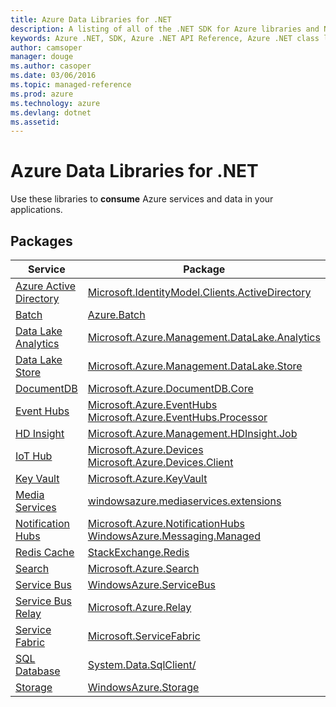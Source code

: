 ```yaml
---
title: Azure Data Libraries for .NET 
description: A listing of all of the .NET SDK for Azure libraries and NuGet packages.
keywords: Azure .NET, SDK, Azure .NET API Reference, Azure .NET class library
author: camsoper
manager: douge
ms.author: casoper
ms.date: 03/06/2016
ms.topic: managed-reference
ms.prod: azure
ms.technology: azure
ms.devlang: dotnet
ms.assetid: 
---
```


# Azure Data Libraries for .NET

Use these libraries to **consume** Azure services and data in your applications.

## Packages

Service | Package | dsfsadf
--------|---------------------------|-------------------------
[Azure Active Directory](/azure/active-directory) | [Microsoft.IdentityModel.Clients.ActiveDirectory](https://www.nuget.org/packages/Microsoft.IdentityModel.Clients.ActiveDirectory)  
[Batch](/azure/batch/) | [Azure.Batch](https://www.nuget.org/packages/Azure.Batch) 
[Data Lake Analytics](/azure/data-lake-analytics/) | [Microsoft.Azure.Management.DataLake.Analytics](http://www.nuget.org/packages/Microsoft.Azure.Management.DataLake.Analytics)
[Data Lake Store](/azure/data-lake-store/) | [Microsoft.Azure.Management.DataLake.Store](http://www.nuget.org/packages/Microsoft.Azure.Management.DataLake.Store)
[DocumentDB](/azure/documentdb/) | [Microsoft.Azure.DocumentDB.Core](https://www.nuget.org/packages/Microsoft.Azure.DocumentDB.Core)  
[Event Hubs](/azure/event-hubs/) | [Microsoft.Azure.EventHubs](https://www.nuget.org/packages/Microsoft.Azure.EventHubs)<br/>[Microsoft.Azure.EventHubs.Processor](https://www.nuget.org/packages/Microsoft.Azure.EventHubs.Processor)
[HD Insight](/azure/hdinsight/) | [Microsoft.Azure.Management.HDInsight.Job](http://www.nuget.org/packages/Microsoft.Azure.Management.HDInsight.Job) 
[IoT Hub](/azure/iot-hub/) | [Microsoft.Azure.Devices](https://www.nuget.org/packages/Microsoft.Azure.Devices)<br/>[Microsoft.Azure.Devices.Client](https://www.nuget.org/packages/Microsoft.Azure.Devices.Client)
[Key Vault](/azure/key-vault/) | [Microsoft.Azure.KeyVault](https://www.nuget.org/packages/Microsoft.Azure.KeyVault)
[Media Services](/azure/media-services/) | [windowsazure.mediaservices.extensions](https://www.nuget.org/packages/windowsazure.mediaservices.extensions) 
[Notification Hubs](/azure/notification-hubs/) | [Microsoft.Azure.NotificationHubs](https://www.nuget.org/packages/Microsoft.Azure.NotificationHubs)<br/>[WindowsAzure.Messaging.Managed](https://www.nuget.org/packages/WindowsAzure.Messaging.Managed) 
[Redis Cache](/azure/redis-cache/) | [StackExchange.Redis](https://www.nuget.org/packages/StackExchange.Redis/)
[Search](/azure/search/) | [Microsoft.Azure.Search](https://www.nuget.org/packages/Microsoft.Azure.Search) 
[Service Bus](/azure/service-bus/) | [WindowsAzure.ServiceBus](https://www.nuget.org/packages/WindowsAzure.ServiceBus)
[Service Bus Relay](/azure/service-bus-relay/) | [Microsoft.Azure.Relay](https://www.nuget.org/packages/Microsoft.Azure.Relay)
[Service Fabric](/azure/service-fabric/) | [Microsoft.ServiceFabric](https://www.nuget.org/profiles/servicefabric)
[SQL Database](/azure/sql-database/) | [System.Data.SqlClient/](https://www.nuget.org/packages/System.Data.SqlClient/) 
[Storage](/azure/storage/) | [WindowsAzure.Storage](http://www.nuget.org/packages/WindowsAzure.Storage) 

